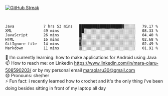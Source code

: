

 <!--<img align="center" src="https://github-readme-stats.vercel.app/api?username=MaraxD&theme=github_dark&show_icons=true&count_private=true"/>-->
[![GitHub Streak](http://github-readme-streak-stats.herokuapp.com?user=MaraxD&theme=tokyonight_duo&align=center)](https://git.io/streak-stats)
 
 
 <br/>

<!--START_SECTION:waka-->

```text
Java             7 hrs 53 mins   ███████████████████▓░░░░░   79.17 %
XML              49 mins         ██░░░░░░░░░░░░░░░░░░░░░░░   08.33 %
JavaScript       26 mins         █░░░░░░░░░░░░░░░░░░░░░░░░   04.40 %
HTML             16 mins         ▓░░░░░░░░░░░░░░░░░░░░░░░░   02.68 %
GitIgnore file   14 mins         ▓░░░░░░░░░░░░░░░░░░░░░░░░   02.49 %
Markdown         11 mins         ▒░░░░░░░░░░░░░░░░░░░░░░░░   01.91 %
```

<!--END_SECTION:waka-->
<!--[![willianrod's wakatime stats](https://github-readme-stats.vercel.app/api/wakatime?username=MaraxD)](https://github.com/anuraghazra/github-readme-stats)-->

🌱 I’m currently learning: how to make applications for Android using Java<br/>
📫 How to reach me: on Linkedin https://www.linkedin.com/in/mara-olaru-508590203/ or by my personal email maraolaru30@gmail.com <br/>
😄 Pronouns: she/her <br/>
⚡ Fun fact: i recently learned how to crochet and it's the only thing i've been doing besides sitting in front of my laptop all day <br/>
 
